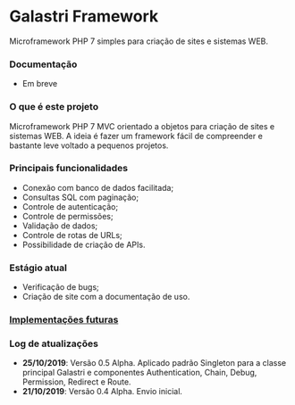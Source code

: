 # Galastri Framework
Microframework PHP 7 simples para criação de sites e sistemas WEB.

### Documentação
- Em breve

### O que é este projeto
Microframework PHP 7 MVC orientado a objetos para criação de sites e sistemas WEB. A ideia é fazer um framework fácil de compreender e bastante leve voltado a pequenos projetos.

### Principais funcionalidades
- Conexão com banco de dados facilitada;
- Consultas SQL com paginação;
- Controle de autenticação;
- Controle de permissões;
- Validação de dados;
- Controle de rotas de URLs;
- Possibilidade de criação de APIs.

### Estágio atual
- Verificação de bugs;
- Criação de site com a documentação de uso.

### [Implementações futuras](https://github.com/andregalastri/galastri-framework/issues/2)

### Log de atualizações
- **25/10/2019**: Versão 0.5 Alpha. Aplicado padrão Singleton para a classe principal Galastri e componentes Authentication, Chain, Debug, Permission, Redirect e Route.
- **21/10/2019**: Versão 0.4 Alpha. Envio inicial.
